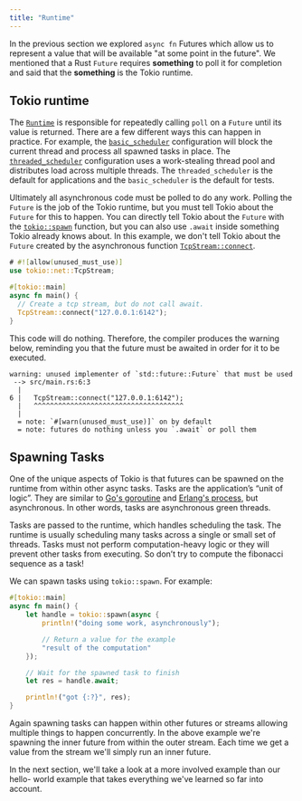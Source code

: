 ```yaml
---
title: "Runtime"
---
```


In the previous section we explored `async fn` Futures which allow us to represent
a value that will be available "at some point in the future". We mentioned that
a Rust `Future` requires **something** to poll it for completion and said that
the **something** is the Tokio runtime.

## Tokio runtime

The [`Runtime`] is responsible for repeatedly calling `poll` on a `Future` until
its value is returned. There are a few different ways this can happen in
practice. For example, the [`basic_scheduler`] configuration will block the
current thread and process all spawned tasks in place. The
[`threaded_scheduler`] configuration uses a work-stealing thread pool and
distributes load across multiple threads. The `threaded_scheduler` is the
default for applications and the `basic_scheduler` is the default for tests.

Ultimately all asynchronous code must be polled to do any work. Polling the `Future` is
the job of the Tokio runtime, but you must tell Tokio about the `Future` for this to
happen.  You can directly tell Tokio about the `Future` with the [`tokio::spawn`]
function, but you can also use `.await` inside something Tokio already knows about. In
this example, we don't tell Tokio about the `Future` created by the asynchronous function
[`TcpStream::connect`].

```rust
# #![allow(unused_must_use)]
use tokio::net::TcpStream;

#[tokio::main]
async fn main() {
  // Create a tcp stream, but do not call await.
  TcpStream::connect("127.0.0.1:6142");
}
```

This code will do nothing. Therefore, the compiler produces the warning below, reminding you
that the future must be awaited in order for it to be executed.

```text
warning: unused implementer of `std::future::Future` that must be used
 --> src/main.rs:6:3
  |
6 |   TcpStream::connect("127.0.0.1:6142");
  |   ^^^^^^^^^^^^^^^^^^^^^^^^^^^^^^^^^^^^^
  |
  = note: `#[warn(unused_must_use)]` on by default
  = note: futures do nothing unless you `.await` or poll them
```

## Spawning Tasks

One of the unique aspects of Tokio is that futures can be spawned on the runtime
from within other async tasks. Tasks are the application’s “unit of logic”.
They are similar to [Go's goroutine] and [Erlang's process], but asynchronous.
In other words, tasks are asynchronous green threads.

Tasks are passed to the runtime, which handles scheduling the task. The runtime
is usually scheduling many tasks across a single or small set of threads. Tasks
must not perform computation-heavy logic or they will prevent other tasks from
executing. So don’t try to compute the fibonacci sequence as a task!

We can spawn tasks using `tokio::spawn`. For example:

```rust
#[tokio::main]
async fn main() {
    let handle = tokio::spawn(async {
        println!("doing some work, asynchronously");

        // Return a value for the example
        "result of the computation"
    });

    // Wait for the spawned task to finish
    let res = handle.await;

    println!("got {:?}", res);
}
```

Again spawning tasks can happen within other futures or streams allowing
multiple things to happen concurrently. In the above example we're spawning the
inner future from within the outer stream. Each time we get a value from the
stream we'll simply run an inner future.

In the next section, we'll take a look at a more involved example than our hello-
world example that takes everything we've learned so far into account.

[Go's goroutine]: https://www.golang-book.com/books/intro/10
[Erlang's process]: http://erlang.org/doc/reference_manual/processes.html
[`Runtime`]: https://docs.rs/tokio/0.2/tokio/runtime/struct.Runtime.html
[`basic_scheduler`]: https://docs.rs/tokio/0.2/tokio/runtime/struct.Builder.html#method.basic_scheduler
[`threaded_scheduler`]: https://docs.rs/tokio/0.2/tokio/runtime/struct.Builder.html#method.threaded_scheduler
[`tokio::spawn`]: https://docs.rs/tokio/0.2/tokio/fn.spawn.html
[`TcpStream::connect`]: https://docs.rs/tokio/0.2/tokio/net/struct.TcpStream.html#method.connect
